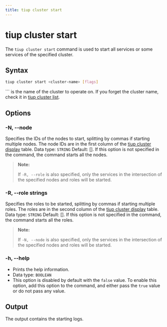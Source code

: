```yaml
---
title: tiup cluster start
---
```


# tiup cluster start

The `tiup cluster start` command is used to start all services or some services of the specified cluster.

## Syntax

```sh
tiup cluster start <cluster-name> [flags]
```

``<cluster-name>` is the name of the cluster to operate on. If you forget the cluster name, check it in [tiup cluster list](/tiup/tiup-component-cluster-list.md).

## Options

### -N, --node

Specifies the IDs of the nodes to start, splitting by commas if starting multiple nodes. The node IDs are in the first column of the [tiup cluster display](/tiup/tiup-component-cluster-display.md) table.
Data type: `STRING`
Default: []. If this option is not specified in the command, the command starts all the nodes.

> **Note:**
> 
> If `-R, --role` is also specified, only the services in the intersection of the specified nodes and roles will be started.

### -R, --role strings

Specifies the roles to be started, splitting by commas if starting multiple roles. The roles are in the second column of the [tiup cluster display](/tiup/tiup-component-cluster-display.md) table.
Data type: `STRING`
Default: []. If this option is not specified in the command, the command starts all the roles.

> **Note:**
> 
> If `-N, --node` is also specified, only the services in the intersection of the specified nodes and roles will be started.

### -h, --help

- Prints the help information.
- Data type: `BOOLEAN`
- This option is disabled by default with the `false` value. To enable this option, add this option to the command, and either pass the `true` value or do not pass any value.

## Output

The output contains the starting logs.
